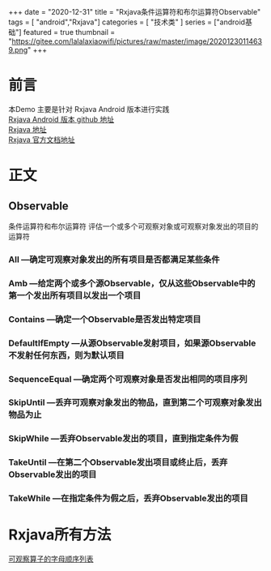 +++
date = "2020-12-31"
title = "Rxjava条件运算符和布尔运算符Observable"
tags = [ "android","Rxjava"]
categories = [
    "技术类"
]
series = ["android基础"]
featured = true
thumbnail = "https://gitee.com/lalalaxiaowifi/pictures/raw/master/image/20201230114639.png"
+++
# 前言
本Demo 主要是针对 Rxjava  Android 版本进行实践<br>
[Rxjava Android 版本 github 地址](https://github.com/ReactiveX/RxAndroid) <br>
[Rxjava 地址](https://github.com/ReactiveX/RxJava) <br>
[Rxjava 官方文档地址](http://reactivex.io/) <br>

# 正文 
## Observable

条件运算符和布尔运算符
评估一个或多个可观察对象或可观察对象发出的项目的运算符

### All —确定可观察对象发出的所有项目是否都满足某些条件
### Amb —给定两个或多个源Observable，仅从这些Observable中的第一个发出所有项目以发出一个项目
### Contains —确定一个Observable是否发出特定项目
### DefaultIfEmpty —从源Observable发射项目，如果源Observable不发射任何东西，则为默认项目
### SequenceEqual —确定两个可观察对象是否发出相同的项目序列
### SkipUntil —丢弃可观察对象发出的物品，直到第二个可观察对象发出物品为止
### SkipWhile —丢弃Observable发出的项目，直到指定条件为假
### TakeUntil —在第二个Observable发出项目或终止后，丢弃Observable发出的项目
### TakeWhile —在指定条件为假之后，丢弃Observable发出的项目
# Rxjava所有方法
[可观察算子的字母顺序列表](http://reactivex.io/documentation/operators.html)
